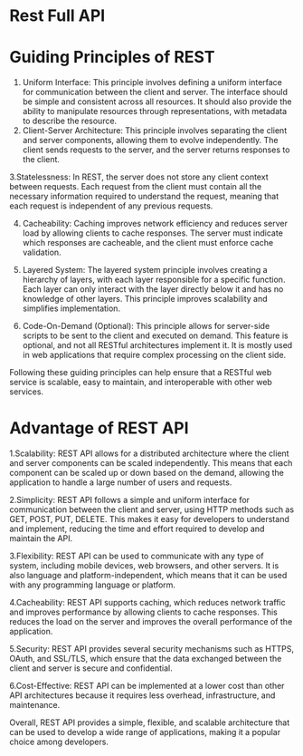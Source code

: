 # Rest Full API

 # Guiding Principles of REST
 
 1. Uniform Interface: This principle involves defining a uniform interface for communication between the client and server. The interface should be simple and consistent across all resources. It should also provide the ability to manipulate resources through representations, with metadata to describe the resource.
 2. Client-Server Architecture: This principle involves separating the client and server components, allowing them to evolve independently. The client sends requests to the server, and the server returns responses to the client.

 3.Statelessness: In REST, the server does not store any client context between requests. Each request from the client must contain all the necessary information required to understand the request, meaning that each request is independent of any previous requests.

 4. Cacheability: Caching improves network efficiency and reduces server load by allowing clients to cache responses. The server must indicate which responses are cacheable, and the client must enforce cache validation.

 5. Layered System: The layered system principle involves creating a hierarchy of layers, with each layer responsible for a specific function. Each layer can only interact with the layer directly below it and has no knowledge of other layers. This principle improves scalability and simplifies implementation.

 6. Code-On-Demand (Optional): This principle allows for server-side scripts to be sent to the client and executed on demand. This feature is optional, and not all RESTful architectures implement it. It is mostly used in web applications that require complex processing on the client side.

 Following these guiding principles can help ensure that a RESTful web service is scalable, easy to maintain, and interoperable with other web services.
 
# Advantage of  REST API


1.Scalability: REST API allows for a distributed architecture where the client and server components can be scaled independently. This means that each component can be scaled up or down based on the demand, allowing the application to handle a large number of users and requests.

2.Simplicity: REST API follows a simple and uniform interface for communication between the client and server, using HTTP methods such as GET, POST, PUT, DELETE. This makes it easy for developers to understand and implement, reducing the time and effort required to develop and maintain the API.

3.Flexibility: REST API can be used to communicate with any type of system, including mobile devices, web browsers, and other servers. It is also language and platform-independent, which means that it can be used with any programming language or platform.

4.Cacheability: REST API supports caching, which reduces network traffic and improves performance by allowing clients to cache responses. This reduces the load on the server and improves the overall performance of the application.

5.Security: REST API provides several security mechanisms such as HTTPS, OAuth, and SSL/TLS, which ensure that the data exchanged between the client and server is secure and confidential.

6.Cost-Effective: REST API can be implemented at a lower cost than other API architectures because it requires less overhead, infrastructure, and maintenance.

Overall, REST API provides a simple, flexible, and scalable architecture that can be used to develop a wide range of applications, making it a popular choice among developers.

